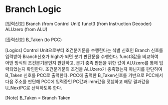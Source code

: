 # Branch Logic

[입력신호]
Branch  (from Control Unit)
funct3  (from Instruction Decoder)
ALUzero (from ALU)

[출력신호]
B_Taken  (to PCC)

[Logics]
Control Unit으로부터 조건분기문을 수행한다는 식별 신호인 Branch 신호를 입력받아 Branch신호가 high가 되면 분기 판단문을 수행한다.
funct3값을 비교하여 어떤 방식의 조건분기문인지 판단하고, 분기 충족 판든을 위한 값이 ALUzero를 통해 입력되었는지 확인한다.
조건분기문의 조건을 ALUzero가 충족했는지 아닌지를 판단하여 B_Taken 신호를 PCC로 출력한다.
PCC에 출력한 B_Taken신호를 기반으로 PCC에서 다음 주소를 판단해 PCC에 입력중인 PC값과 imm값을 덧셈하고 해당 결과값을 U_NextPC로 선택하도록 한다.

[Note]
B_Taken = Branch Taken